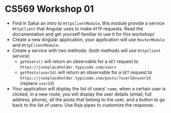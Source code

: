 # CS569 Workshop 01
* Find in Sakai an intro to `HttpClientModule`, this module provide a service `HttpClient` that Angular uses to make `HTTP` requests. Read the documentation and get yourself familiar to use it for this workshop/
* Create a new Angular application, your application will use `RouterModule` and `HttpClientModule`.
* Create a service with two methods: (both methods will use `HttpClient` service)
  *  `getUsers()` will return an observable for a `GET` request to `https://jsonplaceholder.typicode.com/users`
  *  `getPosts(userId)` will return an observable for a `GET` request to `https://jsonplaceholder.typicode.com/posts/?userId=userId` (replace `userId`)
* Your application will display the list of users' `name`, when a certain user is clicked, in a new route, you will display the user details (email, full address, phone), all the posts that belong to the user, and a button to go back to the list of users. Use Rxjs pipes to customize the response.
